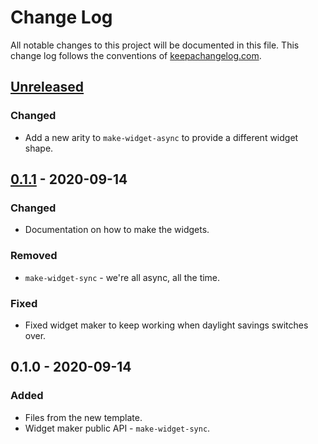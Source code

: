 # Change Log
All notable changes to this project will be documented in this file. This change log follows the conventions of [keepachangelog.com](http://keepachangelog.com/).

## [Unreleased]
### Changed
- Add a new arity to `make-widget-async` to provide a different widget shape.

## [0.1.1] - 2020-09-14
### Changed
- Documentation on how to make the widgets.

### Removed
- `make-widget-sync` - we're all async, all the time.

### Fixed
- Fixed widget maker to keep working when daylight savings switches over.

## 0.1.0 - 2020-09-14
### Added
- Files from the new template.
- Widget maker public API - `make-widget-sync`.

[Unreleased]: https://github.com/your-name/tutorial/compare/0.1.1...HEAD
[0.1.1]: https://github.com/your-name/tutorial/compare/0.1.0...0.1.1
